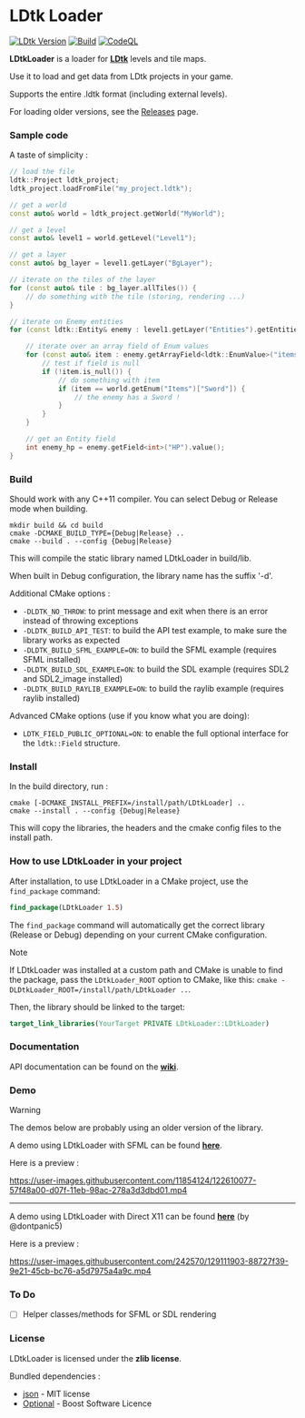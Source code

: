 # LDtk Loader

[![LDtk Version](https://img.shields.io/badge/LDtk_version-1.5.3-default)](https://ldtk.io/json/)
[![Build](https://github.com/Madour/LDtkLoader/actions/workflows/cmake.yml/badge.svg)](https://github.com/Madour/LDtkLoader/actions/workflows/cmake.yml)
[![CodeQL](https://github.com/Madour/LDtkLoader/actions/workflows/codeql.yml/badge.svg)](https://github.com/Madour/LDtkLoader/actions/workflows/codeql.yml)

**LDtkLoader** is a loader for **[LDtk](https://github.com/deepnight/ldtk)** levels and tile maps.

Use it to load and get data from LDtk projects in your game.

Supports the entire .ldtk format (including external levels).

For loading older versions, see the [Releases](https://github.com/Madour/LDtkLoader/releases) page.

### Sample code

A taste of simplicity :

```c++
// load the file
ldtk::Project ldtk_project;
ldtk_project.loadFromFile("my_project.ldtk");

// get a world
const auto& world = ldtk_project.getWorld("MyWorld");

// get a level
const auto& level1 = world.getLevel("Level1");

// get a layer
const auto& bg_layer = level1.getLayer("BgLayer");

// iterate on the tiles of the layer
for (const auto& tile : bg_layer.allTiles()) {
    // do something with the tile (storing, rendering ...)
}

// iterate on Enemy entities
for (const ldtk::Entity& enemy : level1.getLayer("Entities").getEntitiesByName("Enemy")) {

    // iterate over an array field of Enum values
    for (const auto& item : enemy.getArrayField<ldtk::EnumValue>("items")) {
        // test if field is null
        if (!item.is_null()) {
            // do something with item
            if (item == world.getEnum("Items")["Sword"]) {
                // the enemy has a Sword !
            }
        }
    }

    // get an Entity field
    int enemy_hp = enemy.getField<int>("HP").value();
}
```

### Build

Should work with any C++11 compiler.
You can select Debug or Release mode when building.

```shell
mkdir build && cd build
cmake -DCMAKE_BUILD_TYPE={Debug|Release} ..
cmake --build . --config {Debug|Release}
```

This will compile the static library named LDtkLoader in build/lib.

When built in Debug configuration, the library name has the suffix '-d'.

Additional CMake options :

 - `-DLDTK_NO_THROW`: to print message and exit when there is an error instead of throwing exceptions
 - `-DLDTK_BUILD_API_TEST`: to build the API test example, to make sure the library works as expected
 - `-DLDTK_BUILD_SFML_EXAMPLE=ON`: to build the SFML example (requires SFML installed)
 - `-DLDTK_BUILD_SDL_EXAMPLE=ON`: to build the SDL example (requires SDL2 and SDL2_image installed)
 - `-DLDTK_BUILD_RAYLIB_EXAMPLE=ON`: to build the raylib example (requires raylib installed)

Advanced CMake options (use if you know what you are doing):

 - `LDTK_FIELD_PUBLIC_OPTIONAL=ON`: to enable the full optional interface for the `ldtk::Field` structure.

### Install

In the build directory, run :

```shell
cmake [-DCMAKE_INSTALL_PREFIX=/install/path/LDtkLoader] ..
cmake --install . --config {Debug|Release}
```

This will copy the libraries, the headers and the cmake config files to the install path.

### How to use LDtkLoader in your project

After installation, to use LDtkLoader in a CMake project, use the `find_package` command:

```cmake
find_package(LDtkLoader 1.5)
```

The `find_package` command will automatically get the correct library (Release or Debug)
depending on your current CMake configuration.

> [!NOTE]
> If LDtkLoader was installed at a custom path and CMake is unable to find the package, pass the `LDtkLoader_ROOT`
> option to CMake, like this: `cmake -DLDtkLoader_ROOT=/install/path/LDtkLoader ..`.


Then, the library should be linked to the target:

```cmake
target_link_libraries(YourTarget PRIVATE LDtkLoader::LDtkLoader)
```

### Documentation

API documentation can be found on the [**wiki**](https://github.com/Madour/LDtkLoader/wiki).

### Demo

> [!WARNING]
> The demos below are probably using an older version of the library.

A demo using LDtkLoader with SFML can be found [**here**](https://github.com/Madour/LDtk-SFML-Game).

Here is a preview :

https://user-images.githubusercontent.com/11854124/122610077-57f48a00-d07f-11eb-98ac-278a3d3dbd01.mp4

--- 

A demo using LDtkLoader with Direct X11 can be found [**here**](https://github.com/dontpanic5/LDtk-D11/) (by @dontpanic5)

Here is a preview : 

https://user-images.githubusercontent.com/242570/129111903-88727f39-9e21-45cb-bc76-a5d7975a4a9c.mp4

### To Do
 - [ ] Helper classes/methods for SFML or SDL rendering

### License

LDtkLoader is licensed under the **zlib license**.

Bundled dependencies :
 - [json](https://github.com/nlohmann/json) - MIT license
 - [Optional](https://github.com/akrzemi1/Optional) - Boost Software Licence
